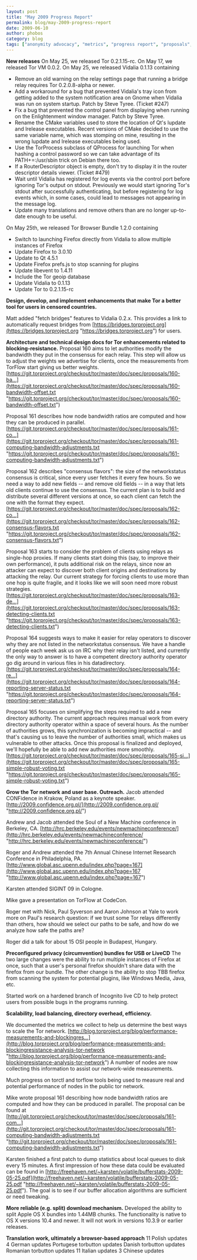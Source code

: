 ```yaml
---
layout: post
title: "May 2009 Progress Report"
permalink: blog/may-2009-progress-report
date: 2009-06-10
author: phobos
category: blog
tags: ["anonymity advocacy", "metrics", "progress report", "proposals", "translations"]
---
```


 **New releases**
On May 25, we released Tor 0.2.1.15-rc.
On May 17, we released Tor VM 0.0.2.
On May 25, we released Vidalia 0.1.13 containing

- Remove an old warning on the relay settings page that running a bridge
 relay requires Tor 0.2.0.8-alpha or newer.
- Add a workaround for a bug that prevented Vidalia's tray icon from
 getting added to the system notification area on Gnome when Vidalia was
 run on system startup. Patch by Steve Tyree. (Ticket #247)
- Fix a bug that prevented the control panel from displaying when
 running on the Enlightenment window manager. Patch by Steve Tyree.
- Rename the CMake variables used to store the location of Qt's lupdate
 and lrelease executables. Recent versions of CMake decided to use the
 same variable name, which was stomping on mine, resulting in the wrong
 lupdate and lrelease executables being used.
- Use the TorProcess subclass of QProcess for launching Tor when hashing
 a control password so we can take advantage of its PATH+=:/usr/sbin
 trick on Debian there too.
- If a RouterDescriptor object is empty, don't try to display it in the
 router descriptor details viewer. (Ticket #479)
- Wait until Vidalia has registered for log events via the control port
 before ignoring Tor's output on stdout. Previously we would start
 ignoring Tor's stdout after successfully authenticating, but before
 registering for log events which, in some cases, could lead to
 messages not appearing in the message log.
- Update many translations and remove others than are no longer
 up-to-date enough to be useful.

On May 25th, we released Tor Browser Bundle 1.2.0 containing

- Switch to launching Firefox directly from Vidalia to
 allow multiple instances of Firefox
- Update Firefox to 3.0.10
- Update to Qt 4.5.1
- Update Firefox prefs.js to stop scanning for plugins
- Update libevent to 1.4.11
- Include the Tor geoip database
- Update Vidalia to 0.1.13
- Update Tor to 0.2.1.15-rc

**Design, develop, and implement enhancements that make Tor a better
tool for users in censored countries.**

Matt added "fetch bridges" features to Vidalia 0.2.x. This provides a link to automatically request bridges from [https://bridges.torproject.org](https://bridges.torproject.org "https://bridges.torproject.org") for users.

**Architecture and technical design docs for Tor enhancements
related to blocking-resistance.**
Proposal 160 aims to let authorities modify the bandwidth they put in
the consensus for each relay. This step will allow us to adjust the
weights we advertise for clients, once the measurements from TorFlow
start giving us better weights.
 [https://git.torproject.org/checkout/tor/master/doc/spec/proposals/160-ba...](https://git.torproject.org/checkout/tor/master/doc/spec/proposals/160-bandwidth-offset.txt "https://git.torproject.org/checkout/tor/master/doc/spec/proposals/160-bandwidth-offset.txt")

Proposal 161 describes how node bandwidth ratios are
 computed and how they can be produced in parallel.
 [https://git.torproject.org/checkout/tor/master/doc/spec/proposals/161-co...](https://git.torproject.org/checkout/tor/master/doc/spec/proposals/161-computing-bandwidth-adjustments.txt "https://git.torproject.org/checkout/tor/master/doc/spec/proposals/161-computing-bandwidth-adjustments.txt")

Proposal 162 describes "consensus flavors": the size of the networkstatus
consensus is critical, since every user fetches it every few hours. So
we need a way to add new fields -- and remove old fields -- in a way
that lets old clients continue to use the consensus. The current plan
is to build and distribute several different versions at once, so each
client can fetch the one with the format they expect.
 [https://git.torproject.org/checkout/tor/master/doc/spec/proposals/162-co...](https://git.torproject.org/checkout/tor/master/doc/spec/proposals/162-consensus-flavors.txt "https://git.torproject.org/checkout/tor/master/doc/spec/proposals/162-consensus-flavors.txt")

Proposal 163 starts to consider the problem of clients using relays as
single-hop proxies. If many clients start doing this (say, to improve
their own performance), it puts additional risk on the relays, since now
an attacker can expect to discover both client origins and destinations
by attacking the relay. Our current strategy for forcing clients to use
more than one hop is quite fragile, and it looks like we will soon need
more robust strategies.
 [https://git.torproject.org/checkout/tor/master/doc/spec/proposals/163-de...](https://git.torproject.org/checkout/tor/master/doc/spec/proposals/163-detecting-clients.txt "https://git.torproject.org/checkout/tor/master/doc/spec/proposals/163-detecting-clients.txt")

Proposal 164 suggests ways to make it easier for relay operators to
discover why they are not listed in the networkstatus consensus. We have
a handle of people each week ask us on IRC why their relay isn't listed,
and currently the only way to answer is to have a competent directory
authority operator go dig around in various files in his datadirectory.
 [https://git.torproject.org/checkout/tor/master/doc/spec/proposals/164-re...](https://git.torproject.org/checkout/tor/master/doc/spec/proposals/164-reporting-server-status.txt "https://git.torproject.org/checkout/tor/master/doc/spec/proposals/164-reporting-server-status.txt")

Proposal 165 focuses on simplifying the steps required to add a new
directory authority. The current approach requires manual work from every
directory authority operator within a space of several hours. As the
number of authorities grows, this synchronization is becoming impractical
-- and that's causing us to leave the number of authorities small, which
makes us vulnerable to other attacks. Once this proposal is finalized
and deployed, we'll hopefully be able to add new authorities more
smoothly.
 [https://git.torproject.org/checkout/tor/master/doc/spec/proposals/165-si...](https://git.torproject.org/checkout/tor/master/doc/spec/proposals/165-simple-robust-voting.txt "https://git.torproject.org/checkout/tor/master/doc/spec/proposals/165-simple-robust-voting.txt")

**Grow the Tor network and user base. Outreach.**
Jacob attended CONFidence in Krakow, Poland as a keynote speaker. [http://2009.confidence.org.pl/](http://2009.confidence.org.pl/ "http://2009.confidence.org.pl/")

Andrew and Jacob attended the Soul of a New Machine conference in Berkeley, CA. [http://hrc.berkeley.edu/events/newmachineconference/](http://hrc.berkeley.edu/events/newmachineconference/ "http://hrc.berkeley.edu/events/newmachineconference/")

Roger and Andrew attended the 7th Annual Chinese Internet Research Conference in Philadelphia, PA. [http://www.global.asc.upenn.edu/index.php?page=167](http://www.global.asc.upenn.edu/index.php?page=167 "http://www.global.asc.upenn.edu/index.php?page=167")

Karsten attended SIGINT 09 in Cologne.

Mike gave a presentation on TorFlow at CodeCon.

Roger met with Nick, Paul Syverson and Aaron Johnson at Yale to work more on Paul's research question: if we trust some Tor relays differently than others, how should we select our paths to be safe, and how do we analyze how safe the paths are?

Roger did a talk for about 15 OSI people in Budapest, Hungary.

**Preconfigured privacy (circumvention) bundles for USB or LiveCD**
The two large changes were the ability to run multiple instances of Firefox at once, such that a user's personal firefox shouldn't share data with the firefox from our bundle. The other change is the ability to stop TBB firefox from scanning the system for potential plugins, like Windows Media, Java, etc.

Started work on a hardened branch of Incognito live CD to help protect users from possible bugs in the programs running.

**Scalability, load balancing, directory overhead, efficiency.**

We documented the metrics we collect to help us determine the best ways to scale the Tor network. [http://blog.torproject.org/blog/performance-measurements-and-blockingres...](http://blog.torproject.org/blog/performance-measurements-and-blockingresistance-analysis-tor-network "http://blog.torproject.org/blog/performance-measurements-and-blockingresistance-analysis-tor-network") A number of nodes are now collecting this information to assist our network-wide measurements.

Much progress on torctl and torflow tools being used to measure real and potential performance of nodes in the public tor network.

Mike wrote proposal 161 describing how node bandwidth ratios are
 computed and how they can be produced in parallel. The proposal can be found at [http://git.torproject.org/checkout/tor/master/doc/spec/proposals/161-com...](http://git.torproject.org/checkout/tor/master/doc/spec/proposals/161-computing-bandwidth-adjustments.txt "http://git.torproject.org/checkout/tor/master/doc/spec/proposals/161-computing-bandwidth-adjustments.txt")

Karsten finished a first patch to dump statistics about local queues to disk every 15 minutes. A first impression of how these data could be evaluated can be found in [http://freehaven.net/~karsten/volatile/bufferstats-2009-05-25.pdf](http://freehaven.net/~karsten/volatile/bufferstats-2009-05-25.pdf "http://freehaven.net/~karsten/volatile/bufferstats-2009-05-25.pdf"). The goal is to see if our buffer allocation algorithms are sufficient or need tweaking.

**More reliable (e.g. split) download mechanism.**
Developed the ability to split Apple OS X bundles into 1.44MB chunks. The functionality is native to OS X versions 10.4 and newer. It will not work in versions 10.3.9 or earlier releases.

**Translation work, ultimately a browser-based approach**
11 Polish updates
4 German updates
Portugese torbutton updates
Danish torbutton updates
Romanian torbutton updates
11 Italian updates
3 Chinese updates

